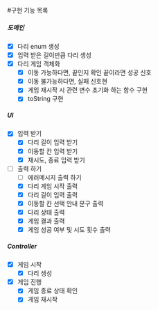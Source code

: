 #구현 기능 목록

##### 도메인
- [x] 다리 enum 생성
- [x] 입력 받은 길이만큼 다리 생성
- [x] 다리 게임 객체화
  - [x] 이동 가능하다면, 끝인지 확인 끝이라면 성공 신호
  - [x] 이동 불가능하다면, 실패 신호현
  - [x] 게임 재시작 시 관련 변수 초기화 하는 함수 구현
  - [x] toString 구현

##### UI
- [x] 입력 받기
  - [x] 다리 길이 입력 받기
  - [x] 이동할 칸 입력 받기
  - [x] 재시도, 종료 입력 받기
- [ ] 출력 하기
  - [ ] 에러메시지 출력 하기
  - [x] 다리 게임 시작 출력
  - [x] 다리 길이 입력 출력
  - [x] 이동할 칸 선택 안내 문구 출력
  - [x] 다리 상태 출력
  - [x] 게임 결과 출력
  - [x] 게임 성공 여부 및 시도 횟수 출력

##### Controller
- [x] 게임 시작
  - [x] 다리 생성
- [x] 게임 진행
  - [x] 게임 종료 상태 확인
  - [x] 게임 재시작